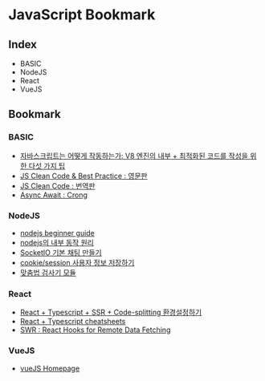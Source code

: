# JavaScript Bookmark

## Index

- BASIC
- NodeJS
- React
- VueJS

## Bookmark

### BASIC

- [자바스크립트는 어떻게 작동하는가: V8 엔진의 내부 + 최적화된 코드를 작성을 위한 다섯 가지 팁](https://engineering.huiseoul.com/%EC%9E%90%EB%B0%94%EC%8A%A4%ED%81%AC%EB%A6%BD%ED%8A%B8%EB%8A%94-%EC%96%B4%EB%96%BB%EA%B2%8C-%EC%9E%91%EB%8F%99%ED%95%98%EB%8A%94%EA%B0%80-v8-%EC%97%94%EC%A7%84%EC%9D%98-%EB%82%B4%EB%B6%80-%EC%B5%9C%EC%A0%81%ED%99%94%EB%90%9C-%EC%BD%94%EB%93%9C%EB%A5%BC-%EC%9E%91%EC%84%B1%EC%9D%84-%EC%9C%84%ED%95%9C-%EB%8B%A4%EC%84%AF-%EA%B0%80%EC%A7%80-%ED%8C%81-6c6f9832c1d9)
- [JS Clean Code & Best Practice : 영문판](https://devinduct.com/blogpost/22/javascript-clean-code-best-practices)
- [JS Clean Code : 번역판](https://github.com/qkraudghgh/clean-code-javascript-ko)
- [Async Await : Crong](https://github.com/crongro/javascript-async/blob/master/src/asyncAwait.js)


### NodeJS

- [nodejs beginner guide](http://www.nodebeginner.org/index-kr.html)
- [nodejs의 내부 동작 원리](https://sjh836.tistory.com/149)
- [SocketIO 기본 채팅 만들기](http://bcho.tistory.com/896?category=513811)
- [cookie/session 사용자 정보 저장하기](https://medium.com/wasd/node-js-%EC%99%80-cookie-session%EC%9C%BC%EB%A1%9C-%EC%82%AC%EC%9A%A9%EC%9E%90%EC%9D%98-%EC%A0%95%EB%B3%B4-%EC%A0%80%EC%9E%A5-part-1-b66d8b35a6e6)
- [맞춤법 검사기 모듈](https://github.com/9beach/hanspell)


### React

- [React + Typescript + SSR + Code-splitting 환경설정하기](https://medium.com/@minoo/react-typescript-ssr-code-splitting-%ED%99%98%EA%B2%BD%EC%84%A4%EC%A0%95%ED%95%98%EA%B8%B0-d8cec9567871)
- [React + Typescript cheatsheets](https://github.com/typescript-cheatsheets/react-typescript-cheatsheet/blob/master/README.md#basic-cheatsheet-table-of-contents)
- [SWR : React Hooks for Remote Data Fetching](https://swr.now.sh/)


### VueJS

- [vueJS Homepage](https://kr.vuejs.org/)
